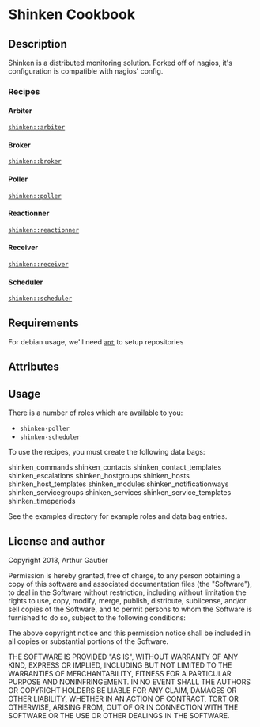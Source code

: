 # Shinken Cookbook

## Description
Shinken is a distributed monitoring solution. Forked off of nagios, it's
configuration is compatible with nagios' config.

### Recipes 

#### Arbiter
[``shinken::arbiter``](recipes/arbiter.html)

#### Broker
[``shinken::broker``](recipes/broker.html)

#### Poller
[``shinken::poller``](recipes/poller.html)

#### Reactionner
[``shinken::reactionner``](recipes/reactionner.html)

#### Receiver
[``shinken::receiver``](recipes/receiver.html)

#### Scheduler
[``shinken::scheduler``](recipes/scheduler.html)

## Requirements
For debian usage, we'll need [``apt``](../apt/README.html) to setup repositories

## Attributes

## Usage

There is a number of roles which are available to you:

 - ``shinken-poller``
 - ``shinken-scheduler``

To use the recipes, you must create the following data bags:

shinken_commands
shinken_contacts
shinken_contact_templates
shinken_escalations
shinken_hostgroups
shinken_hosts
shinken_host_templates
shinken_modules
shinken_notificationways
shinken_servicegroups
shinken_services
shinken_service_templates
shinken_timeperiods

See the examples directory for example roles and data bag entries.

## License and author

Copyright 2013, Arthur Gautier

Permission is hereby granted, free of charge, to any person obtaining
a copy of this software and associated documentation files (the
"Software"), to deal in the Software without restriction, including
without limitation the rights to use, copy, modify, merge, publish,
distribute, sublicense, and/or sell copies of the Software, and to
permit persons to whom the Software is furnished to do so, subject to
the following conditions:

The above copyright notice and this permission notice shall be
included in all copies or substantial portions of the Software.

THE SOFTWARE IS PROVIDED "AS IS", WITHOUT WARRANTY OF ANY KIND,
EXPRESS OR IMPLIED, INCLUDING BUT NOT LIMITED TO THE WARRANTIES OF
MERCHANTABILITY, FITNESS FOR A PARTICULAR PURPOSE AND
NONINFRINGEMENT. IN NO EVENT SHALL THE AUTHORS OR COPYRIGHT HOLDERS BE
LIABLE FOR ANY CLAIM, DAMAGES OR OTHER LIABILITY, WHETHER IN AN ACTION
OF CONTRACT, TORT OR OTHERWISE, ARISING FROM, OUT OF OR IN CONNECTION
WITH THE SOFTWARE OR THE USE OR OTHER DEALINGS IN THE SOFTWARE.

